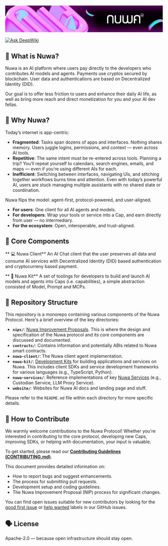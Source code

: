 ![nuwa ai readme banner](https://github.com/nuwa-protocol/nuwa/raw/archive-doc/website/docs/public/assets/readme-bg.png)

[![Ask DeepWiki](https://deepwiki.com/badge.svg)](https://deepwiki.com/nuwa-protocol/nuwa)

## 🧠 What is Nuwa?
Nuwa is an AI platform where users pay directly to the developers who contributes AI models and agents. Payments use cryptos secured by blockchain. User data and authentications are based on Decentralized Identity (DID).

Our goal is to offer less friction to users and enhance their daily AI life, as well as bring more reach and direct monetization for you and your AI dev fellas.

## 🚀 Why Nuwa?
Today’s internet is app-centric:
- **Fragmented**: Tasks span dozens of apps and interfaces. Nothing shares memory. Users juggle logins, permissions, and context — even across AI tools.
- **Repetitive**: The same intent must be re-entered across tools. Planning a trip? You’ll repeat yourself to calendars, search engines, emails, and maps — even if you’re using different AIs for each.
- **Inefficient**: Switching between interfaces, navigating UIs, and stitching together workflows burns time and attention. Even with today’s powerful AI, users are stuck managing multiple assistants with no shared state or coordination.

Nuwa flips the model: agent-first, protocol-powered, and user-aligned.
- **For users**: One client for all AI agents and models.
- **For developers**: Wrap your tools or service into a Cap, and earn directly from user — no intermediary.
- **For the ecosystem**: Open, interoperable, and trust-aligned.


## 🔧 Core Components

** 💻 Nuwa Client**
An AI Chat client that the user preserves all data and consume AI services with Decentralized Identity (DID) based authentication and cryptocurreny based payment.

** 🧰 Nuwa Kit**
A set of toolings for developers to build and launch AI models and agents into Caps (i.e. capabilities), a simple abstraction consisted of Model, Prompt and MCPs.

## 📂 Repository Structure

This repository is a monorepo containing various components of the Nuwa Protocol. Here's a brief overview of the key directories:

*   **`nips/`**: [Nuwa Improvement Proposals](nips/README.md). This is where the design and specification of the Nuwa protocol and its core components are discussed and documented.
*   **`contracts/`**: Contains information and potentially ABIs related to Nuwa smart contracts.
*   **`nuwa-client/`**: The Nuwa client agent implementation.
*   **`nuwa-kit/`**: [Development Kits](./nuwa-kit/README.md) for building applications and services on Nuwa. This includes client SDKs and service development frameworks for various languages (e.g., TypeScript, Python).
*   **`nuwa-services/`**: Reference implementations of key [Nuwa Services](./nuwa-services/README.md) (e.g., Custodian Service, LLM Proxy Service).
*   **`website/`**: Websites for Nuwa AI docs and landing page and stuff.

Please refer to the `README.md` file within each directory for more specific details.

## 🤝 How to Contribute

We warmly welcome contributions to the Nuwa Protocol! Whether you're interested in contributing to the core protocol, developing new Caps, improving SDKs, or helping with documentation, your input is valuable.

To get started, please read our **[Contributing Guidelines (CONTRIBUTING.md)](./CONTRIBUTING.md)**.

This document provides detailed information on:
- How to report bugs and suggest enhancements.
- The process for submitting pull requests.
- Development setup and coding guidelines.
- The Nuwa Improvement Proposal (NIP) process for significant changes.

You can find open issues suitable for new contributors by looking for the [good first issue](https://github.com/rooch-network/nuwa/labels/good%20first%20issue) or [help wanted](https://github.com/rooch-network/nuwa/labels/help%20wanted) labels in our GitHub issues.


## 🗣️ License
Apache-2.0 — because open infrastructure should stay open.


